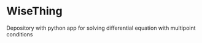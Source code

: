 # WiseThing
Depository with python app for solving differential equation with multipoint conditions
